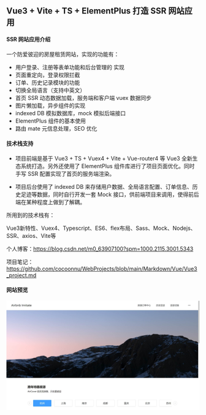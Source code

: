## Vue3 + Vite + TS + ElementPlus 打造 SSR 网站应用



#### SSR 网站应用介绍

一个防爱彼迎的房屋租赁网站，实现的功能有：

- 用户登录、注册等表单功能和后台管理的 实现
- 页面重定向，登录权限拦截
- 订单、历史记录模块的功能
- 切换全局语言（支持中英文）
- 首页 SSR 动态数据加载，服务端和客户端 vuex 数据同步
- 图片懒加载，异步组件的实现
- indexed DB 模拟数据库，mock 模拟后端接口
- ElementPlus 组件的基本使用
- 路由 mate 元信息处理，SEO 优化



#### 技术栈支持

- 项目前端是基于 Vue3 + TS + Vuex4 + Vite + Vue-router4 等 Vue3 全新生态系统打造。另外还使用了 ElementPlus 组件库进行了项目页面优化。同时手写 SSR 配置实现了首页的服务端渲染。



- 项目后台使用了 indexed DB 来存储用户数据、全局语言配置、订单信息、历史足迹等数据，同时自行开发一套 Mock 接口，供前端项目来调用，使得前后端在某种程度上做到了解耦。



所用到的技术栈有：

Vue3新特性、Vuex4、Typescript、ES6、flex布局、Sass、Mock、Nodejs、SSR、axios、Vite等





个人博客：https://blog.csdn.net/m0_63907100?spm=1000.2115.3001.5343



项目笔记：https://github.com/cocoonnu/WebProjects/blob/main/Markdown/Vue/Vue3_project.md





#### 网站预览

![home](mark-img/home.png)
